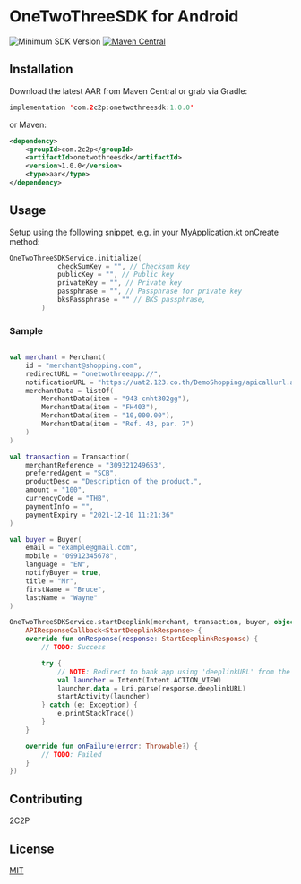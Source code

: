 # OneTwoThreeSDK for Android

![Minimum SDK Version](https://img.shields.io/badge/minSdkVersion-23-brightgreen)
[![Maven Central](https://maven-badges.herokuapp.com/maven-central/com.2c2p/onetwothreesdk/badge.svg)](https://search.maven.org/artifact/com.2c2p/onetwothreesdk)

## Installation

Download the latest AAR from Maven Central or grab via Gradle:

```kotlin
implementation 'com.2c2p:onetwothreesdk:1.0.0'
```


or Maven:

```xml
<dependency>
    <groupId>com.2c2p</groupId>
    <artifactId>onetwothreesdk</artifactId>
    <version>1.0.0</version>
    <type>aar</type>
</dependency>
```

## Usage

Setup using the following snippet, e.g. in your MyApplication.kt onCreate method:

```kotlin
OneTwoThreeSDKService.initialize(
            checkSumKey = "", // Checksum key
            publicKey = "", // Public key
            privateKey = "", // Private key
            passphrase = "", // Passphrase for private key
            bksPassphrase = "" // BKS passphrase,
        )
```

### Sample

```kotlin

val merchant = Merchant(
    id = "merchant@shopping.com",
    redirectURL = "onetwothreeapp://",
    notificationURL = "https://uat2.123.co.th/DemoShopping/apicallurl.aspx",
    merchantData = listOf(
        MerchantData(item = "943-cnht302gg"),
        MerchantData(item = "FH403"),
        MerchantData(item = "10,000.00"),
        MerchantData(item = "Ref. 43, par. 7")
    )
)

val transaction = Transaction(
    merchantReference = "309321249653",
    preferredAgent = "SCB",
    productDesc = "Description of the product.",
    amount = "100",
    currencyCode = "THB",
    paymentInfo = "",
    paymentExpiry = "2021-12-10 11:21:36"
)

val buyer = Buyer(
    email = "example@gmail.com",
    mobile = "09912345678",
    language = "EN",
    notifyBuyer = true,
    title = "Mr",
    firstName = "Bruce",
    lastName = "Wayne"
)

OneTwoThreeSDKService.startDeeplink(merchant, transaction, buyer, object :
    APIResponseCallback<StartDeeplinkResponse> {
    override fun onResponse(response: StartDeeplinkResponse) {
        // TODO: Success

        try {
            // NOTE: Redirect to bank app using 'deeplinkURL' from the response.
            val launcher = Intent(Intent.ACTION_VIEW)
            launcher.data = Uri.parse(response.deeplinkURL)
            startActivity(launcher)
        } catch (e: Exception) {
            e.printStackTrace()
        }
    }

    override fun onFailure(error: Throwable?) {
        // TODO: Failed
    }
})
```

## Contributing
2C2P

## License
[MIT](https://choosealicense.com/licenses/mit/)